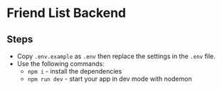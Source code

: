 # Friend List Backend

## Steps

- Copy `.env.example` as `.env` then replace the settings in the `.env` file.
- Use the following commands:
  - `npm i` - install the dependencies
  - `npm run dev` - start your app in dev mode with nodemon
